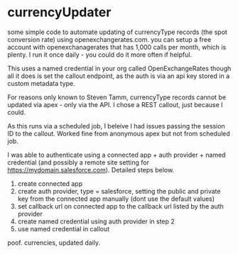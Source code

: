 # currencyUpdater
some simple code to automate updating of currencyType records (the spot conversion rate) using openexchangerates.com.  you can setup a free account with openexchanagerates that has 1,000 calls per month, which is plenty.  I run it once daily - you could do it more often if helpful.

This uses a named credential in your org called OpenExchangeRates though all it does is set the callout endpoint, as the auth is via an api key stored in a custom metadata type.

For reasons only known to Steven Tamm, currencyType records cannot be updated via apex - only via the API.  I chose a REST callout, just because I could.

As this runs via a scheduled job, I beleive I had issues passing the session ID to the callout.  Worked fine from anonymous apex but not from scheduled job.

I was able to authenticate using a connected app + auth provider + named credential (and possibly a remote site setting for https://mydomain.salesforce.com).  Detailed steps below.

1. create connected app
2. create auth provider, type = salesforce, setting the public and private key from the connected app manually (dont use the default values)
3. set callback url on connected app to the callback url listed by the auth provider
4. create named credential using auth provider in step 2
5. use named credential in callout

poof.  currencies, updated daily.  



